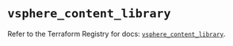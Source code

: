 # `vsphere_content_library`

Refer to the Terraform Registry for docs: [`vsphere_content_library`](https://registry.terraform.io/providers/vmware/vsphere/2.13.0/docs/resources/content_library).
